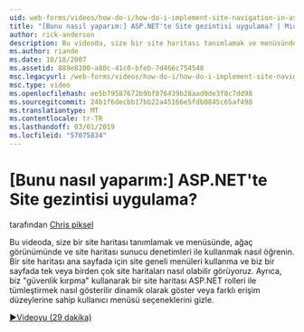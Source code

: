```yaml
---
uid: web-forms/videos/how-do-i/how-do-i-implement-site-navigation-in-aspnet
title: "[Bunu nasıl yaparım:] ASP.NET'te Site gezintisi uygulama? | Microsoft Docs"
author: rick-anderson
description: Bu videoda, size bir site haritası tanımlamak ve menüsünde, ağaç görünümünde ve site haritası sunucu denetimleri ile kullanmak nasıl öğrenin. Ana sayfada bir site haritası kullanmayı görüyoruz...
ms.author: riande
ms.date: 10/18/2007
ms.assetid: 889e8100-a80c-41c0-bfeb-7d466c754548
msc.legacyurl: /web-forms/videos/how-do-i/how-do-i-implement-site-navigation-in-aspnet
msc.type: video
ms.openlocfilehash: ee5b79587672b9bf076439b28aad9de3f0c7dd98
ms.sourcegitcommit: 24b1f6decbb17bb22a45166e5fdb0845c65af498
ms.translationtype: MT
ms.contentlocale: tr-TR
ms.lasthandoff: 03/01/2019
ms.locfileid: "57075834"
---
```

<a name="how-do-i-implement-site-navigation-in-aspnet"></a>[Bunu nasıl yaparım:] ASP.NET'te Site gezintisi uygulama?
====================
tarafından [Chris piksel](https://twitter.com/chrispels)

Bu videoda, size bir site haritası tanımlamak ve menüsünde, ağaç görünümünde ve site haritası sunucu denetimleri ile kullanmak nasıl öğrenin. Bir site haritası ana sayfada için site geneli menüleri kullanma ve biz bir sayfada tek veya birden çok site haritaları nasıl olabilir görüyoruz. Ayrıca, biz "güvenlik kırpma" kullanarak bir site haritası ASP.NET rolleri ile tümleştirmek nasıl gösterilir dinamik olarak göster veya farklı erişim düzeylerine sahip kullanıcı menüsü seçeneklerini gizle.

[&#9654;Videoyu (29 dakika)](https://channel9.msdn.com/Blogs/ASP-NET-Site-Videos/how-do-i-implement-site-navigation-in-aspnet)
